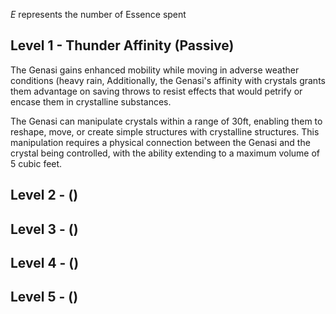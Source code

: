 *E* represents the number of Essence spent
## Level 1 -  Thunder Affinity (Passive)
The Genasi gains enhanced mobility while moving in adverse weather conditions (heavy rain, 
Additionally, the Genasi's affinity with crystals grants them advantage on saving throws to resist effects that would petrify or encase them in crystalline substances.

The Genasi can manipulate crystals within a range of 30ft, enabling them to reshape, move, or create simple structures with crystalline structures. This manipulation requires a physical connection between the Genasi and the crystal being controlled, with the ability extending to a maximum volume of 5 cubic feet.

## Level 2 - ()

## Level 3 - ()

## Level 4 - ()

## Level 5 - ()

